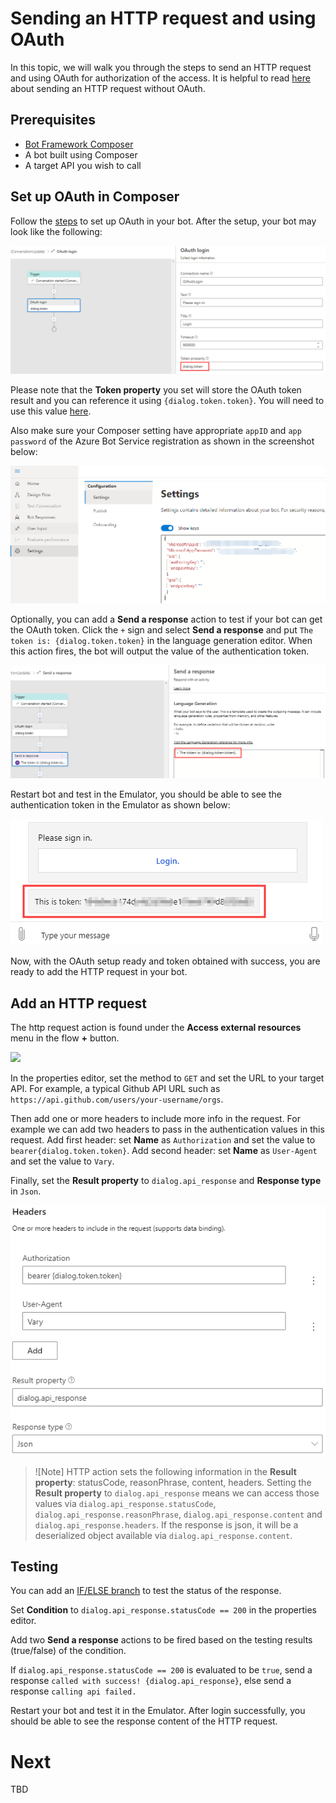 # Sending an HTTP request and using OAuth 
In this topic, we will walk you through the steps to send an HTTP request and using OAuth for authorization of the access. It is helpful to read [here](./tutorial/bot-tutorial-get-weather.md#add-an-http-request) about sending an HTTP request without OAuth.

## Prerequisites
- [Bot Framework Composer](https://github.com/microsoft/BotFramework-Composer/tree/master)
- A bot built using Composer
- A target API you wish to call
  
## Set up OAuth in Composer 
Follow the [steps](how_to_use_oauth.md) to set up OAuth in your bot. After the setup, your bot may look like the following: 

![oauth-setup](./media/integration/oauth-setup.png)

Please note that the **Token property** you set will store the OAuth token result and you can reference it using `{dialog.token.token}`. You will need to use this value [here](#add-an-http-request). 

Also make sure your Composer setting have appropriate `appID` and `app password` of the Azure Bot Service registration as shown in the screenshot below: 

![composer-oauth-setting](./media/integration/composer-oauth-setting.png)

Optionally, you can add a **Send a response** action to test if your bot can get the OAuth token. Click the `+` sign and select **Send a response** and put `The token is: {dialog.token.token}` in the language generation editor. When this action fires, the bot will output the value of the authentication token. 

![oauth-response-to-test](./media/integration/oauth-response-to-test.png)

Restart bot and test in the Emulator, you should be able to see the authentication token in the Emulator as shown below: 

![oauth-test-token](./media/integration/oauth-test-token.png)

Now, with the OAuth setup ready and token obtained with success, you are ready to add the HTTP request in your bot. 

## Add an HTTP request
The http request action is found under the **Access external resources** menu in the flow **+** button.

![](./media/tutorial-weatherbot/03/http-step.png)

In the properties editor, set the method to `GET` and set the URL to your target API. For example, a typical Github API URL such as `https://api.github.com/users/your-username/orgs`. 

Then add one or more headers to include more info in the request. For example we can add two headers to pass in the authentication values in this request. 
    Add first header: set **Name** as `Authorization` and set the value to `bearer{dialog.token.token}`.
    Add second header: set **Name** as `User-Agent` and set the value to `Vary`. 

Finally, set the **Result property** to `dialog.api_response` and **Response type** in `Json`. 

![oauth-headers](./media/integration/oauth-headers.png)

>![Note]
> HTTP action sets the following information in the **Result property**: statusCode, reasonPhrase, content, headers. Setting the **Result property** to `dialog.api_response` means we can access those values via `dialog.api_response.statusCode`, `dialog.api_response.reasonPhrase`, `dialog.api_response.content` and `dialog.api_response.headers`. If the response is json, it will be a deserialized object available via `dialog.api_response.content`.

## Testing 
You can add an [IF/ELSE branch](howto-controlling-conversation-flow.md#branch-if-else) to test the status of the response. 

Set **Condition** to `dialog.api_response.statusCode == 200` in the properties editor. 

Add two **Send a response** actions to be fired based on the testing results (true/false) of the condition. 

If `dialog.api_response.statusCode == 200` is evaluated to be `true`, send a response `called with success! {dialog.api_response}`, else send a response `calling api failed.`

Restart your bot and test it in the Emulator. After login successfully, you should be able to see the response content of the HTTP request. 

# Next 
TBD









